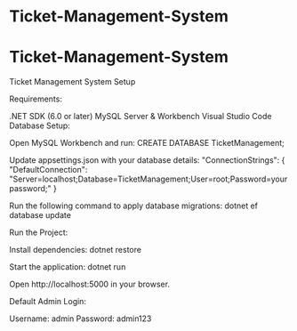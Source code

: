 # Ticket-Management-System

# Ticket-Management-System

Ticket Management System Setup

Requirements:

.NET SDK (6.0 or later)
MySQL Server & Workbench
Visual Studio Code
Database Setup:

Open MySQL Workbench and run: CREATE DATABASE TicketManagement;

Update appsettings.json with your database details: "ConnectionStrings": { "DefaultConnection": "Server=localhost;Database=TicketManagement;User=root;Password=yourpassword;" }

Run the following command to apply database migrations: dotnet ef database update

Run the Project:

Install dependencies: dotnet restore

Start the application: dotnet run

Open http://localhost:5000 in your browser.

Default Admin Login:

Username: admin
Password: admin123
